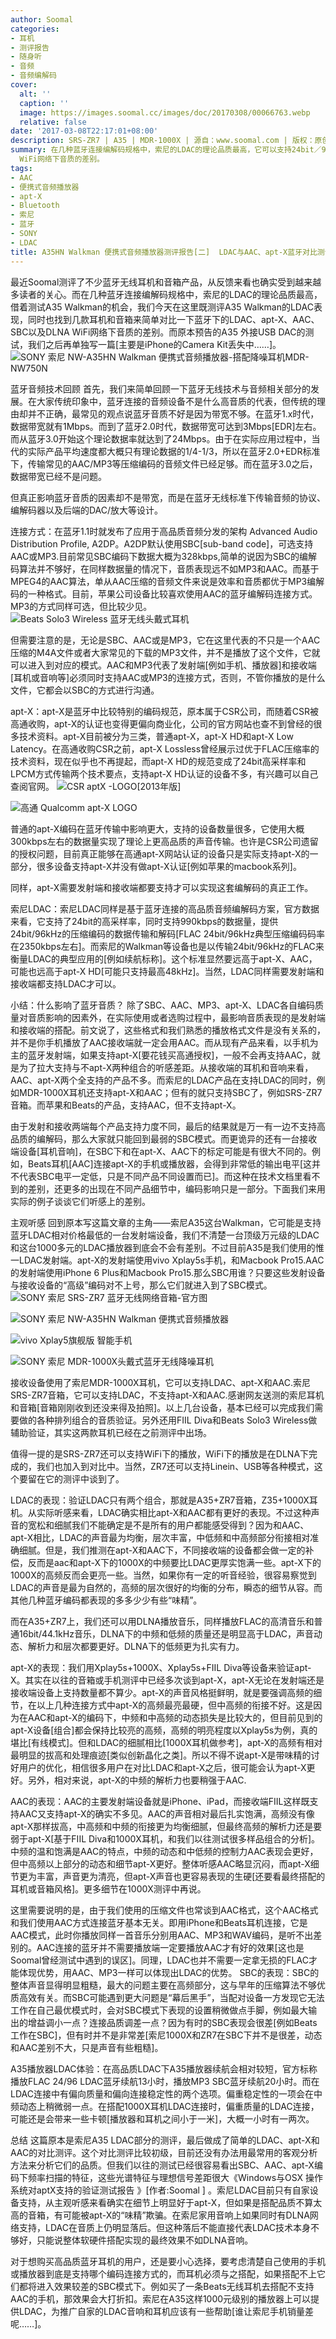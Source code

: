 ```yaml
---
author: Soomal
categories:
- 耳机
- 测评报告
- 随身听
- 音频
- 音频编解码
cover:
  alt: ''
  caption: ''
  image: https://images.soomal.cc/images/doc/20170308/00066763.webp
  relative: false
date: '2017-03-08T22:17:01+08:00'
description: SRS-ZR7 | A35 | MDR-1000X | 源自：www.soomal.com | 版权：原创 |  平均/总评分：09.11/1084
summary: 在几种蓝牙连接编解码规格中，索尼的LDAC的理论品质最高，它可以支持24bit／96kHz的规格，借着测试A35 Walkman的机会，本文将对比一下LDAC、apt-X、AAC、SBC以及DLNA
  WiFi网络下音质的差别。
tags:
- AAC
- 便携式音频播放器
- apt-X
- Bluetooth
- 索尼
- 蓝牙
- SONY
- LDAC
title: A35HN Walkman 便携式音频播放器测评报告[二]  LDAC与AAC、apt-X蓝牙对比测评
---
```


最近Soomal测评了不少蓝牙无线耳机和音箱产品，从反馈来看也确实受到越来越多读者的关心。而在几种蓝牙连接编解码规格中，索尼的LDAC的理论品质最高，借着测试A35 Walkman的机会，我们今天在这里既测评A35 Walkman的LDAC表现，同时也找到几款耳机和音箱来简单对比一下蓝牙下的LDAC、apt-X、AAC、SBC以及DLNA WiFi网络下音质的差别。而原本预告的A35 外接USB DAC的测试，我们之后再单独写一篇[主要是iPhone的Camera Kit丢失中……]。
![SONY 索尼 NW-A35HN Walkman 便携式音频播放器-搭配降噪耳机MDR-NW750N](https://images.soomal.cc/images/doc/20170212/00066387.webp)




蓝牙音频技术回顾
首先，我们来简单回顾一下蓝牙无线技术与音频相关部分的发展。在大家传统印象中，蓝牙连接的音频设备不是什么高音质的代表，但传统的理由却并不正确，最常见的观点说蓝牙音质不好是因为带宽不够。在蓝牙1.x时代，数据带宽就有1Mbps。而到了蓝牙2.0时代，数据带宽可达到3Mbps[EDR]左右。而从蓝牙3.0开始这个理论数据率就达到了24Mbps。由于在实际应用过程中，当代的实际产品平均速度都大概只有理论数据的1/4-1/3，所以在蓝牙2.0+EDR标准下，传输常见的AAC/MP3等压缩编码的音频文件已经足够。而在蓝牙3.0之后，数据带宽已经不是问题。

但真正影响蓝牙音质的因素却不是带宽，而是在蓝牙无线标准下传输音频的协议、编解码器以及后端的DAC/放大等设计。

连接方式：在蓝牙1.1时就发布了应用于高品质音频分发的架构 Advanced Audio Distribution Profile, A2DP。A2DP默认使用SBC[sub-band code]，可选支持AAC或MP3.目前常见SBC编码下数据大概为328kbps,简单的说因为SBC的编解码算法并不够好，在同样数据量的情况下，音质表现远不如MP3和AAC。而基于MPEG4的AAC算法，单从AAC压缩的音频文件来说是效率和音质都优于MP3编解码的一种格式。目前，苹果公司设备比较喜欢使用AAC的蓝牙编解码连接方式。MP3的方式同样可选，但比较少见。
![Beats Solo3 Wireless 蓝牙无线头戴式耳机](https://images.soomal.cc/images/doc/20170205/00066205.webp)




但需要注意的是，无论是SBC、AAC或是MP3，它在这里代表的不只是一个AAC压缩的M4A文件或者大家常见的下载的MP3文件，并不是播放了这个文件，它就可以进入到对应的模式。AAC和MP3代表了发射端[例如手机、播放器]和接收端[耳机或音响等]必须同时支持AAC或MP3的连接方式，否则，不管你播放的是什么文件，它都会以SBC的方式进行沟通。

apt-X：apt-X是蓝牙中比较特别的编码规范，原本属于CSR公司，而随着CSR被高通收购，apt-X的认证也变得更偏向商业化，公司的官方网站也查不到曾经的很多技术资料。apt-X目前被分为三类，普通apt-X，apt-X HD和apt-X Low Latency。在高通收购CSR之前，apt-X Lossless曾经展示过优于FLAC压缩率的技术资料，现在似乎也不再提起，而apt-X HD的规范变成了24bit高采样率和LPCM方式传输两个技术要点，支持apt-X HD认证的设备不多，有兴趣可以自己查阅官网。
![CSR aptX -LOGO[2013年版]](https://images.soomal.cc/images/doc/20140109/00039435.webp)




![高通 Qualcomm apt-X LOGO](https://images.soomal.cc/images/doc/20170308/00066762.webp)




普通的apt-X编码在蓝牙传输中影响更大，支持的设备数量很多，它使用大概300kbps左右的数据量实现了理论上更高品质的声音传输。也许是CSR公司遗留的授权问题，目前真正能够在高通apt-X网站认证的设备只是实际支持apt-X的一部分，很多设备支持apt-X并没有做apt-X认证[例如苹果的macbook系列]。

同样，apt-X需要发射端和接收端都要支持才可以实现这套编解码的真正工作。

索尼LDAC：索尼LDAC同样是基于蓝牙连接的高品质音频编解码方案，官方数据来看，它支持了24bit的高采样率，同时支持990kbps的数据量，提供24bit/96kHz的压缩编码的数据传输和解码[FLAC 24bit/96kHz典型压缩编码码率在2350kbps左右]。而索尼的Walkman等设备也是以传输24bit/96kHz的FLAC来衡量LDAC的典型应用的[例如续航标称]。这个标准显然要远高于apt-X、AAC，可能也远高于apt-X HD[可能只支持最高48kHz]。当然，LDAC同样需要发射端和接收端都支持LDAC才可以。

小结：什么影响了蓝牙音质？
除了SBC、AAC、MP3、apt-X、LDAC各自编码质量对音质影响的因素外，在实际使用或者选购过程中，最影响音质表现的是发射端和接收端的搭配。前文说了，这些格式和我们熟悉的播放格式文件是没有关系的，并不是你手机播放了AAC接收端就一定会用AAC。而从现有产品来看，以手机为主的蓝牙发射端，如果支持apt-X[要花钱买高通授权]，一般不会再支持AAC，就是为了拉大支持与不apt-X两种组合的听感差距。从接收端的耳机和音响来看，AAC、apt-X两个全支持的产品不多。而索尼的LDAC产品在支持LDAC的同时，例如MDR-1000X耳机还支持apt-X和AAC；但有的就只支持SBC了，例如SRS-ZR7音箱。而苹果和Beats的产品，支持AAC，但不支持apt-X。

由于发射和接收两端每个产品支持力度不同，最后的结果就是万一有一边不支持高品质的编解码，那么大家就只能回到最弱的SBC模式。而更诡异的还有一台接收端设备[耳机音响]，在SBC下和在apt-X、AAC下的标定可能是有很大不同的。例如，Beats耳机[AAC]连接apt-X的手机或播放器，会得到非常低的输出电平[这并不代表SBC电平一定低，只是不同产品不同设置而已]。而这种在技术文档里看不到的差别，还更多的出现在不同产品细节中，编码影响只是一部分。下面我们来用实际的例子谈谈它们听感上的差别。

主观听感
回到原本写这篇文章的主角――索尼A35这台Walkman，它可能是支持蓝牙LDAC相对价格最低的一台发射端设备，我们不清楚一台顶级万元级的LDAC和这台1000多元的LDAC播放器到底会不会有差别。不过目前A35是我们使用的惟一LDAC发射端。apt-X的发射端使用vivo Xplay5s手机，和Macbook Pro15.AAC的发射端使用iPhone 6 Plus和Macbook Pro15.那么SBC用谁？只要这些发射设备与接收设备的“高级”编码对不上号，那么它们就进入到了SBC模式。
![SONY 索尼 SRS-ZR7 蓝牙无线网络音箱-官方图](https://images.soomal.cc/images/doc/20170308/00066758.webp)




![SONY 索尼 NW-A35HN Walkman 便携式音频播放器](https://images.soomal.cc/images/doc/20170212/00066372.webp)




![vivo Xplay5旗舰版 智能手机](https://images.soomal.cc/images/doc/20160507/00060380.webp)




![SONY 索尼 MDR-1000X头戴式蓝牙无线降噪耳机](https://images.soomal.cc/images/doc/20170301/00066649.webp)




接收设备使用了索尼MDR-1000X耳机，它可以支持LDAC、apt-X和AAC.索尼SRS-ZR7音箱，它可以支持LDAC，不支持apt-X和AAC.感谢网友送测的索尼耳机和音箱[音箱刚刚收到还没来得及拍照]。以上几台设备，基本已经可以完成我们需要做的各种排列组合的音质验证。另外还用FIIL Diva和Beats Solo3 Wireless做辅助验证，其实这两款耳机已经在之前测评中出场。

值得一提的是SRS-ZR7还可以支持WiFi下的播放，WiFi下的播放是在DLNA下完成的，我们也加入到对比中。当然，ZR7还可以支持Linein、USB等各种模式，这个要留在它的测评中谈到了。

LDAC的表现：验证LDAC只有两个组合，那就是A35+ZR7音箱，Z35+1000X耳机。从实际听感来看，LDAC确实相比apt-X和AAC都有更好的表现。不过这种声音的宽松和细腻我们不能确定是不是所有的用户都能感受得到？因为和AAC、apt-X相比，LDAC的声音最为均衡，层次丰富，中低频和中高频部分衔接相对准确细腻。但是，我们推测在apt-X和AAC下，不同接收端的设备都会做一定的补偿，反而是aac和apt-X下的1000X的中频要比LDAC更厚实饱满一些。apt-X下的1000X的高频反而会更亮一些。当然，如果你有一定的听音经验，很容易察觉到LDAC的声音是最为自然的，高频的层次很好的均衡的分布，瞬态的细节从容。而其他几种蓝牙编码都表现的多多少少有些“味精”。

而在A35+ZR7上，我们还可以用DLNA播放音乐，同样播放FLAC的高清音乐和普通16bit/44.1kHz音乐，DLNA下的中频和低频的质量还是明显高于LDAC，声音动态、解析力和层次都要更好。DLNA下的低频更为扎实有力。

apt-X的表现：我们用Xplay5s+1000X、Xplay5s+FIIL Diva等设备来验证apt-X。其实在以往的音箱或手机测评中已经多次谈到apt-X，apt-X无论在发射端还是接收端设备上支持数量都不算少。apt-X的声音风格挺鲜明，就是要强调高频的细节，在以上几种连接方式中apt-X的高频最亮最硬，但中高频的衔接不好。这是因为在AAC和apt-X的编码下，中频和中高频的动态损失是比较大的，但目前见到的apt-X设备[组合]都会保持比较亮的高频，高频的明亮程度以Xplay5s为例，真的堪比[有线模式]。但和LDAC的细腻相比[1000X耳机做参考]，apt-X的高频有相对最明显的拔高和处理痕迹[类似创新晶化之类]。所以不得不说apt-X是带味精的讨好用户的优化，相信很多用户在对比LDAC和apt-X之后，很可能会认为apt-X更好。另外，相对来说，apt-X的中频的解析力也要稍强于AAC.

AAC的表现：AAC的主要发射端设备就是iPhone、iPad，而接收端FIIL这样既支持AAC又支持apt-X的确实不多见。AAC的声音相对最后扎实饱满，高频没有像apt-X那样拔高，中高频和中频的衔接更为均衡细腻，但最终高频的解析力还是要弱于apt-X[基于FIIL Diva和1000X耳机，和我们以往测试很多样品组合的分析]。中频的温和饱满是AAC的特点，中频的动态和中低频的控制力AAC表现会更好，但中高频以上部分的动态和细节apt-X更好。整体听感AAC略显沉闷，而apt-X细节更为丰富，声音更为清亮，但apt-X声音也更容易表现的生硬[还要看最终搭配的耳机或音箱风格]。更多细节在1000X测评中再说。

这里需要说明的是，由于我们使用的压缩文件也常谈到AAC格式，这个AAC格式和我们使用AAC方式连接蓝牙基本无关。即用iPhone和Beats耳机连接，它是AAC模式，此时你播放同样一首音乐分别用AAC、MP3和WAV编码，是听不出差别的。AAC连接的蓝牙并不需要播放端一定要播放AAC才有好的效果[这也是Soomal曾经测试中遇到的误区]。同理，LDAC也并不需要一定拿无损的FLAC才能体现优势，用AAC、MP3一样可以体现出LDAC的优势。
SBC的表现：SBC的整体声音显得明显粗糙，最大的问题主要在高频部分，这与早年的压缩算法不够优质高效有关。而SBC可能遇到更大问题是“幕后黑手”，当配对设备一方发现它无法工作在自己最优模式时，会对SBC模式下表现的设置稍微做点手脚，例如最大输出的增益调小一点？连接品质调差一点？因为有时的SBC表现会很差[例如Beats工作在SBC]，但有时并不是非常差[索尼1000X和ZR7在SBC下并不是很差，动态和AAC差别不大，只是声音有些粗糙]。

A35播放器LDAC体验：在高品质LDAC下A35播放器续航会相对较短，官方标称播放FLAC 24/96 LDAC蓝牙续航13小时，播放MP3 SBC蓝牙续航20小时。而在LDAC连接中有偏向质量和偏向连接稳定性的两个选项。偏重稳定性的一项会在中频动态上稍微弱一点。在搭配1000X耳机LDAC连接时，偏重质量的LDAC连接，可能还是会带来一些卡顿[播放器和耳机之间小于一米]，大概一小时有一两次。

总结
这篇原本是索尼A35 LDAC部分的测评，最后做成了简单的LDAC、apt-X和AAC的对比测评。这个对比测评比较初级，目前还没有办法用最常用的客观分析方法来分析它们的品质。但我们以往的测试已经很容易看出SBC、AAC、apt-X编码下频率扫描的特征，这些光谱特征与理想信号差距很大《Windows与OSX 操作系统对aptX支持的验证测试报告 》[作者:Soomal ]
。索尼LDAC目前只有自家设备支持，从主观听感来看确实在细节上明显好于apt-X，但如果是搭配品质不算太高的音箱，有可能被apt-X的“味精”欺骗。在索尼家用音响上如果同时有DLNA网络支持，LDAC在音质上仍明显落后。但这种落后不能直接代表LDAC技术本身不够好，只能说整体软硬件搭配实现的最终效果不如DLNA音响。

对于想购买高品质蓝牙耳机的用户，还是要小心选择，要考虑清楚自己使用的手机或播放器到底是支持哪个编码连接方式的，而耳机必须与之搭配，如果搭配不上它们都将进入效果较差的SBC模式下。例如买了一条Beats无线耳机去搭配不支持AAC的手机，那效果会大打折扣。索尼在A35这样1000元级别的播放器上可以提供LDAC，为推广自家的LDAC音响和耳机应该有一些帮助[谁让索尼手机销量差呢……]。